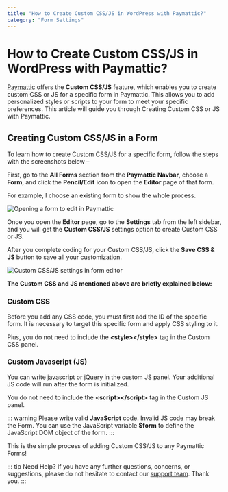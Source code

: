 ```yaml
---
title: "How to Create Custom CSS/JS in WordPress with Paymattic?"
category: "Form Settings"
---
```


# How to Create Custom CSS/JS in WordPress with Paymattic?

[Paymattic](https://paymattic.com/) offers the **Custom CSS/JS** feature, which enables you to create custom CSS or JS for a specific form in Paymattic. This allows you to add personalized styles or scripts to your form to meet your specific preferences. This article will guide you through Creating Custom CSS or JS with Paymattic.

## Creating Custom CSS/JS in a Form

To learn how to create Custom CSS/JS for a specific form, follow the steps with the screenshots below –

First, go to the **All Forms** section from the **Paymattic Navbar**, choose a **Form**, and click the **Pencil/Edit** icon to open the **Editor** page of that form.

For example, I choose an existing form to show the whole process.

![Opening a form to edit in Paymattic](/images/form-settings/how-to-create-custom-css-js-in-wordpress-with-paymattic/1.-Open-desired-form-5-scaled.webp)

Once you open the **Editor** page, go to the **Settings** tab from the left sidebar, and you will get the **Custom CSS/JS** settings option to create Custom CSS or JS.

After you complete coding for your Custom CSS/JS, click the **Save CSS & JS** button to save all your customization.

![Custom CSS/JS settings in form editor](/images/form-settings/how-to-create-custom-css-js-in-wordpress-with-paymattic/2.-Settings-tab-and-Custom-CSSJS-option-scaled.webp)

**The Custom CSS and JS mentioned above are briefly explained below:**

### Custom CSS

Before you add any CSS code, you must first add the ID of the specific form. It is necessary to target this specific form and apply CSS styling to it.

Plus, you do not need to include the **&lt;style&gt;&lt;/style&gt;** tag in the Custom CSS panel.

### Custom Javascript (JS)

You can write javascript or jQuery in the custom JS panel. Your additional JS code will run after the form is initialized.

You do not need to include the **&lt;script&gt;&lt;/script&gt;** tag in the Custom JS panel.

::: warning
Please write valid **JavaScript** code. Invalid JS code may break the Form. You can use the JavaScript variable **$form** to define the JavaScript DOM object of the form.
:::

This is the simple process of adding Custom CSS/JS to any Paymattic Forms!

::: tip Need Help?
If you have any further questions, concerns, or suggestions, please do not hesitate to contact our [support team](https://wpmanageninja.com/support-tickets/). Thank you.
::: 